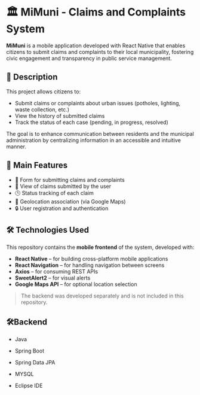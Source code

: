 # 🏛 MiMuni - Claims and Complaints System

**MiMuni** is a mobile application developed with React Native that enables citizens to submit claims and complaints to their local municipality, fostering civic engagement and transparency in public service management.

## 📌 Description

This project allows citizens to:

* Submit claims or complaints about urban issues (potholes, lighting, waste collection, etc.)
* View the history of submitted claims
* Track the status of each case (pending, in progress, resolved)

The goal is to enhance communication between residents and the municipal administration by centralizing information in an accessible and intuitive manner.

## 🧠 Main Features

* 📝 Form for submitting claims and complaints
* 📄 View of claims submitted by the user
* 🕒 Status tracking of each claim
* 📍 Geolocation association (via Google Maps)
* 🔒 User registration and authentication

## 🛠️ Technologies Used

This repository contains the **mobile frontend** of the system, developed with:

* **React Native** – for building cross-platform mobile applications
* **React Navigation** – for handling navigation between screens
* **Axios** – for consuming REST APIs
* **SweetAlert2** – for visual alerts
* **Google Maps API** – for optional location selection

> The backend was developed separately and is not included in this repository.
<h2>🛠️Backend</h2>

- Java

- Spring Boot

- Spring Data JPA

- MYSQL

- Eclipse IDE
